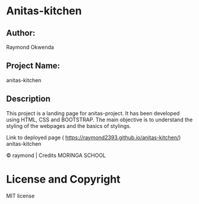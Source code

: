 # Anitas-kitchen

Author:
------
Raymond Okwenda

Project Name:
--------
anitas-kitchen

Description 
----------------------------

This project is a landing page for anitas-project. It has been developed using HTML, CSS and BOOTSTRAP. The main objective is to understand the styling of the webpages and the basics of stylings.

Link to deployed page ( https://raymond2393.github.io/anitas-kitchen/) anitas-kitchen

© raymond  | Credits MORINGA SCHOOL
# License and Copyright
MIT license



